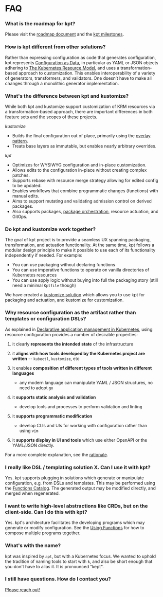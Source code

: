 # FAQ

### What is the roadmap for kpt?

Please visit the [roadmap document] and the [kpt milestones].

### How is kpt different from other solutions?

Rather than expressing configuration as code that generates configuration,
kpt represents [Configuration as Data], in particular as YAML or JSON objects
adhering to [The Kubernetes Resource Model], and uses a transformation-based
approach to customization. This enables interoperability of a variety of generators,
transformers, and validators. One doesn’t have to make all changes through a monolithic
generator implementation.

### What's the difference between kpt and kustomize?

While both kpt and kustomize support customization of KRM resources via a transformation-based approach,
there are important differences in both feature sets and the scopes of these projects. 

_kustomize_

- Builds the final configuration out of place, primarily using the [overlay pattern].
- Treats base layers as immutable, but enables nearly arbitrary overrides.

_kpt_

- Optimizes for WYSIWYG configuration and in-place customization.
- Allows edits to the configuration in-place without creating complex patches.
- Supports rebase with resource merge strategy allowing for edited config to
  be updated.
- Enables workflows that combine programmatic changes (functions) with manual
  edits.
- Aims to support mutating and validating admission control on derived packages.
- Also supports packages, [package orchestration], resource actuation, and GitOps.

### Do kpt and kustomize work together?

The goal of kpt project is to provide a seamless UX spanning packaging,
transformation, and actuation functionality. At the same time, kpt follows a modular
design principle to make it possible to use each of its functionality
independently if needed. For example:

- You can use packaging without declaring functions
- You can use imperative functions to operate on vanilla directories of Kubernetes
  resources
- You can use apply logic without buying into full the packaging story (still
  need a minimal `Kptfile` though)

We have created a [kustomize solution] which allows you to use kpt for packaging
and actuation, and kustomize for customization.

### Why resource configuration as the artifact rather than templates or configuration DSLs?

As explained in [Declarative application management in Kubernetes], using
resource configuration provides a number of desirable properties:

1. it clearly **represents the intended state** of the infrastructure

2. it **aligns with how tools developed by the Kubernetes project are written**
   -- `kubectl`, `kustomize`, etc

3. it enables **composition of different types of tools written in different
   languages**

   - any modern language can manipulate YAML / JSON structures, no need to adopt
     `go`

4. it **supports static analysis and validation**

   - develop tools and processes to perform validation and linting

5. it **supports programmatic modification**

   - develop CLIs and UIs for working with configuration rather than using `vim`

6. it **supports display in UI and tools** which use either OpenAPI or the
   YAML/JSON directly.

For a more complete explanation, see the [rationale].

### I really like DSL / templating solution X. Can I use it with kpt?

Yes. kpt supports plugging in solutions which generate or manipulate
configuration, e.g. from DSLs and templates. This may be performed using the
[Functions Catalog]. The generated output may be modified directly, and merged
when regenerated.

### I want to write high-level abstractions like CRDs, but on the client-side. Can I do this with kpt?

Yes. kpt's architecture facilitates the developing programs which may generate
or modify configuration. See the [Using Functions] for how to compose multiple
programs together.

### What's with the name?

kpt was inspired by `apt`, but with a Kubernetes focus. We wanted to uphold the
tradition of naming tools to start with `k`, and also be short enough that you
don't have to alias it. It is pronounced "kept".

### I still have questions. How do I contact you?

[Please reach out!][contact]

[Configuration as Data]:
  https://github.com/GoogleContainerTools/kpt/blob/main/docs/design-docs/06-config-as-data.md
[package orchestration]:
  https://github.com/GoogleContainerTools/kpt/blob/main/docs/design-docs/07-package-orchestration.md
[the kubernetes resource model]:
  https://github.com/kubernetes/community/blob/master/contributors/design-proposals/architecture/resource-management.md
[declarative application management in kubernetes]:
  https://github.com/kubernetes/community/blob/master/contributors/design-proposals/architecture/declarative-application-management.md
[rationale]: https://kpt.dev/guides/rationale
[functions]: /reference/cli/fn/run/
[using functions]: /book/04-using-functions/
[contact]: /contact/
[functions catalog]: https://catalog.kpt.dev/
[roadmap document]:
  https://github.com/GoogleContainerTools/kpt/blob/main/docs/ROADMAP.md
[kpt milestones]: https://github.com/GoogleContainerTools/kpt/milestones
[kustomize solution]:
  https://github.com/GoogleContainerTools/kpt/tree/main/package-examples/kustomize
[kustomize]: https://kustomize.io
[workflow]: /book/02-concepts/02-workflows
[overlay pattern]:
  https://github.com/kubernetes-sigs/kustomize/tree/master/examples/multibases
